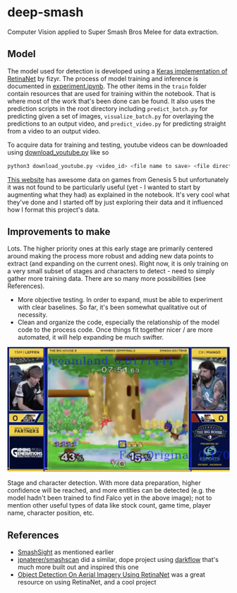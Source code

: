 # deep-smash

Computer Vision applied to Super Smash Bros Melee for data extraction.

## Model
The model used for detection is developed using a [Keras implementation of RetinaNet](https://github.com/fizyr/keras-retinanet) by fizyr. The process of model training and inference is documented in [experiment.ipynb](https://github.com/danitello/deep-smash/blob/master/keras-retinanet/train/experiment.ipynb). The other items in the `train` folder contain resources that are used for training within the notebook. That is where most of the work that's been done can be found. It also uses the prediction scripts in the root directory including `predict_batch.py` for predicting given a set of images, `visualize_batch.py` for overlaying the predictions to an output video, and `predict_video.py` for predicting straight from a video to an output video.

To acquire data for training and testing, youtube videos can be downloaded using [download_youtube.py](https://github.com/danitello/deep-smash/blob/master/download_youtube.py) like so
```bash
python3 download_youtube.py <video_id> <file name to save> <file directory to save>
```

[This website](https://smashsight.com/welcome-to-smashsight/) has awesome data on games from Genesis 5 but unfortunately it was not found to be particularly useful (yet - I wanted to start by augmenting what they had) as explained in the notebook. It's very cool what they've done and I started off by just exploring their data and it influenced how I format this project's data.

## Improvements to make
Lots. The higher priority ones at this early stage are primarily centered around making the process more robust and adding new data points to extract (and expanding on the current ones). Right now, it is only training on a very small subset of stages and characters to detect - need to simply gather more training data. There are so many more possibilities (see References).
* More objective testing. In order to expand, must be able to experiment with clear baselines. So far, it's been somewhat qualitative out of necessity.
* Clean and organize the code, especially the relationship of the model code to the process code. Once things fit together nicer / are more automated, it will help expanding be much swifter.

![](img/tbh8.png)

Stage and character detection. With more data preparation, higher confidence will be reached, and more entities can be detected (e.g. the model hadn't been trained to find Falco yet in the above image); not to mention other useful types of data like stock count, game time, player name, character position, etc.

## References
* [SmashSight](https://smashsight.com/welcome-to-smashsight/) as mentioned earlier
* [jpnaterer/smashscan](https://github.com/jpnaterer/smashscan) did a similar, dope project using [darkflow](https://github.com/thtrieu/darkflow) that's much more built out and inspired this one
* [Object Detection On Aerial Imagery Using RetinaNet](https://towardsdatascience.com/object-detection-on-aerial-imagery-using-retinanet-626130ba2203) was a great resource on using RetinaNet, and a cool project
